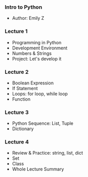 ### Intro to Python
- Author: Emily Z

### Lecture 1
* Programming in Python
* Development Environment
* Numbers & Strings
* Project: Let's develop it

### Lecture 2
* Boolean Expression
* If Statement
* Loops: for loop, while loop
* Function

### Lecture 3
* Python Sequence: List, Tuple
* Dictionary

### Lecture 4
* Review & Practice: string, list, dict
* Set
* Class
* Whole Lecture Summary
